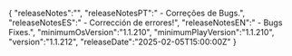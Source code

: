 {
  "releaseNotes":"",
  "releaseNotesPT":" - Correções de Bugs.",
  "releaseNotesES":" - Corrección de errores!",
  "releaseNotesEN":" - Bugs Fixes.",
  "minimumOsVersion":"1.1.210",
  "minimumPlayVersion":"1.1.210",
  "version":"1.1.212",
  "releaseDate":"2025-02-05T15:00:00Z"
}
